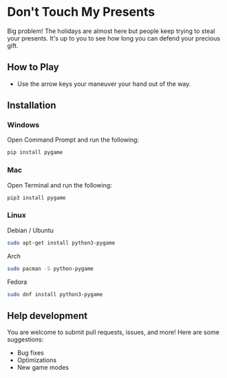 # Don't Touch My Presents

Big problem! The holidays are almost here but people keep trying to steal your presents. It's up to you to see how long
you can defend your precious gift.
## How to Play

* Use the arrow keys your maneuver your hand out of the way.

## Installation

### Windows

Open Command Prompt and run the following:

```sh
pip install pygame
```

### Mac

Open Terminal and run the following:

```sh
pip3 install pygame
```

### Linux

Debian / Ubuntu

```sh
sudo apt-get install python3-pygame
```

Arch

```sh
sudo pacman -S python-pygame
```

Fedora

```sh
sudo dnf install python3-pygame
```

## Help development

You are welcome to submit pull requests, issues, and more! Here are some suggestions:

* Bug fixes
* Optimizations
* New game modes  

